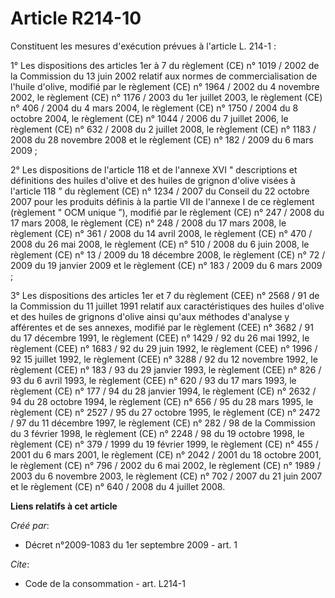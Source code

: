 # Article R214-10

Constituent les mesures d'exécution prévues à l'article L. 214-1 : 

1° Les dispositions des articles 1er à 7 du règlement (CE) n° 1019 / 2002 de la Commission du 13 juin 2002 relatif aux normes
de commercialisation de l'huile d'olive, modifié par le règlement (CE) n° 1964 / 2002 du 4 novembre 2002, le règlement (CE)
n° 1176 / 2003 du 1er juillet 2003, le règlement (CE) n° 406 / 2004 du 4 mars 2004, le règlement (CE) n° 1750 / 2004 du 8
octobre 2004, le règlement (CE) n° 1044 / 2006 du 7 juillet 2006, le règlement (CE) n° 632 / 2008 du 2 juillet 2008, le
règlement (CE) n° 1183 / 2008 du 28 novembre 2008 et le règlement (CE) n° 182 / 2009 du 6 mars 2009 ; 

2° Les dispositions de l'article 118 et de l'annexe XVI " descriptions et définitions des huiles d'olive et des huiles de
grignon d'olive visées à l'article 118 ” du règlement (CE) n° 1234 / 2007 du Conseil du 22 octobre 2007 pour les produits
définis à la partie VII de l'annexe I de ce règlement (règlement " OCM unique ”), modifié par le règlement (CE) n° 247 / 2008
du 17 mars 2008, le règlement (CE) n° 248 / 2008 du 17 mars 2008, le règlement (CE) n° 361 / 2008 du 14 avril 2008, le
règlement (CE) n° 470 / 2008 du 26 mai 2008, le règlement (CE) n° 510 / 2008 du 6 juin 2008, le règlement (CE) n° 13 / 2009
du 18 décembre 2008, le règlement (CE) n° 72 / 2009 du 19 janvier 2009 et le règlement (CE) n° 183 / 2009 du 6 mars 2009 ; 

3° Les dispositions des articles 1er et 7 du règlement (CEE) n° 2568 / 91 de la Commission du 11 juillet 1991 relatif aux
caractéristiques des huiles d'olive et des huiles de grignons d'olive ainsi qu'aux méthodes d'analyse y afférentes et de ses
annexes, modifié par le règlement (CEE) n° 3682 / 91 du 17 décembre 1991, le règlement (CEE) n° 1429 / 92 du 26 mai 1992, le
règlement (CEE) n° 1683 / 92 du 29 juin 1992, le règlement (CEE) n° 1996 / 92 15 juillet 1992, le règlement (CEE) n° 3288 /
92 du 12 novembre 1992, le règlement (CEE) n° 183 / 93 du 29 janvier 1993, le règlement (CEE) n° 826 / 93 du 6 avril 1993, le
règlement (CEE) n° 620 / 93 du 17 mars 1993, le règlement (CE) n° 177 / 94 du 28 janvier 1994, le règlement (CE) n° 2632 / 94
du 28 octobre 1994, le règlement (CE) n° 656 / 95 du 28 mars 1995, le règlement (CE) n° 2527 / 95 du 27 octobre 1995, le
règlement (CE) n° 2472 / 97 du 11 décembre 1997, le règlement (CE) n° 282 / 98 de la Commission du 3 février 1998, le
règlement (CE) n° 2248 / 98 du 19 octobre 1998, le règlement (CE) n° 379 / 1999 du 19 février 1999, le règlement (CE) n°
455 / 2001 du 6 mars 2001, le règlement (CE) n° 2042 / 2001 du 18 octobre 2001, le règlement (CE) n° 796 / 2002 du 6 mai
2002, le règlement (CE) n° 1989 / 2003 du 6 novembre 2003, le règlement (CE) n° 702 / 2007 du 21 juin 2007 et le règlement
(CE) n° 640 / 2008 du 4 juillet 2008.

**Liens relatifs à cet article**

_Créé par_:

  - Décret n°2009-1083 du 1er septembre 2009 - art. 1

_Cite_:

  - Code de la consommation - art. L214-1
